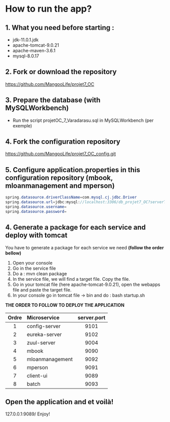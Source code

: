 # How to run the app?

## 1. What you need before starting :
- jdk-11.0.1.jdk
- apache-tomcat-9.0.21
- apache-maven-3.6.1
- mysql-8.0.17

## 2. Fork or download the repository
https://github.com/MangooLife/projet7_OC

## 3. Prepare the database (with MySQLWorkbench)
- Run the script projetOC_7_Varadarasu.sql in MySQLWorkbench (per exemple)

## 4. Fork the configuration repository
https://github.com/MangooLife/projet7_OC_config.git

## 5. Configure application.properties in this configuration repository (mbook, mloanmanagement and mperson)
```java
spring.datasource.driverClassName=com.mysql.cj.jdbc.Driver
spring.datasource.url=jdbc:mysql://localhost:3306/db_projet7_OC?serverTimezone=EST5EDT&useUnicode=yes&characterEncoding=UTF-8
spring.datasource.username=
spring.datasource.password=
```

## 4. Generate a package for each service and deploy with tomcat
You have to generate a package for each service we need **(follow the order bellow)** 
1. Open your console
2. Go in the service file  
3. Do a : mvn clean package
4. In the service file, we will find a target file. Copy the file. 
5. Go in your tomcat file (here apache-tomcat-9.0.21), open the webapps file and paste the target file.
6. In your console go in tomcat file -> bin and do : bash startup.sh

**THE ORDER TO FOLLOW TO DEPLOY THE APPLICATION**

| Ordre  |   Microservice  | server.port |
| :----: | :------------- | :---------: |
|   1    | config-server   |    9101     |
|   2    | eureka-server   |    9102     |
|   3    | zuul-server     |    9004     |
|   4    | mbook           |    9090     |
|   5    | mloanmanagement |    9092     |
|   6    | mperson         |    9091     |
|   7    | client-ui       |    9089     |
|   8    | batch           |    9093     |

## Open the application and et voilà!
127.0.0.1:9089/
Enjoy! 